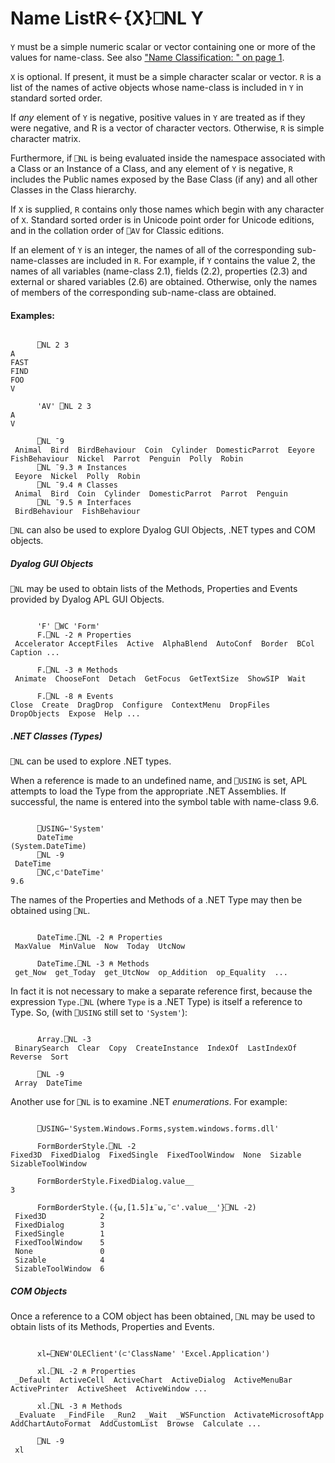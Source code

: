 



<h1 class="heading"><span class="name">Name List</span><span class="command">R←{X}⎕NL Y</span></h1>

`Y` must be a simple numeric scalar or vector containing one or more of the values for name-class.  See also ["Name Classification: " on page 1](../../../system-functions-a-z/system-functions-a-z/nc.md).


`X` is optional. If present, it must be a simple character scalar or vector. `R` is a list of the names of active objects whose name-class is included in `Y` in standard sorted order.


If *any* element of `Y` is negative, positive values in `Y` are treated as if they were negative, and R is a vector of character vectors. Otherwise, `R` is simple character matrix.


Furthermore, if `⎕NL` is being evaluated inside the namespace associated with a Class or an Instance of a Class, and any element of `Y` is negative, `R` includes the Public names exposed by the Base Class (if any) and all other Classes in the Class hierarchy.


If `X` is supplied, `R` contains only those names which begin with any character of `X`. Standard sorted order is in Unicode point order for Unicode editions, and in the collation order of `⎕AV` for Classic editions.


If an element of `Y` is an integer, the names of all of the corresponding sub-name-classes are included in `R`. For example, if `Y` contains the value 2, the names of all variables (name-class 2.1), fields (2.2), properties (2.3) and external or shared variables (2.6) are obtained. Otherwise, only the names of members of the corresponding sub-name-class are obtained.

#### Examples:
```apl

      ⎕NL 2 3
A
FAST
FIND
FOO
V

      'AV' ⎕NL 2 3
A
V

      ⎕NL ¯9
 Animal  Bird  BirdBehaviour  Coin  Cylinder  DomesticParrot  Eeyore  FishBehaviour  Nickel  Parrot  Penguin  Polly  Robin 
      ⎕NL ¯9.3 ⍝ Instances
 Eeyore  Nickel  Polly  Robin 
      ⎕NL ¯9.4 ⍝ Classes
 Animal  Bird  Coin  Cylinder  DomesticParrot  Parrot  Penguin
      ⎕NL ¯9.5 ⍝ Interfaces
 BirdBehaviour  FishBehaviour
```


`⎕NL` can also be used to explore Dyalog GUI Objects, .NET types and COM objects.

##### Dyalog GUI Objects


`⎕NL` may be used to obtain lists of the Methods, Properties and Events provided by Dyalog APL GUI Objects.
```apl

      'F' ⎕WC 'Form'
      F.⎕NL -2 ⍝ Properties
 Accelerator AcceptFiles  Active  AlphaBlend  AutoConf  Border  BCol  Caption ...

      F.⎕NL -3 ⍝ Methods
 Animate  ChooseFont  Detach  GetFocus  GetTextSize  ShowSIP  Wait

      F.⎕NL -8 ⍝ Events
Close  Create  DragDrop  Configure  ContextMenu  DropFiles  DropObjects  Expose  Help ...
```

##### .NET Classes (Types)


`⎕NL` can be used to explore .NET types.


When a reference is made to an undefined name, and `⎕USING` is set, APL attempts to load the Type from the appropriate .NET Assemblies. If successful, the name is entered into the symbol table with name-class 9.6.
```apl

      ⎕USING←'System'
      DateTime
(System.DateTime)
      ⎕NL -9
 DateTime
      ⎕NC,⊂'DateTime'
9.6
```


The names of the Properties and Methods of a .NET Type may then be obtained using `⎕NL`.
```apl

      DateTime.⎕NL -2 ⍝ Properties
 MaxValue  MinValue  Now  Today  UtcNow 

      DateTime.⎕NL -3 ⍝ Methods
 get_Now  get_Today  get_UtcNow  op_Addition  op_Equality  ...
```


In fact it is not necessary to make a separate reference first, because the expression `Type.⎕NL` (where `Type` is a .NET Type) is itself a reference to Type. So, (with `⎕USING` still set to `'System'`):
```apl

      Array.⎕NL -3
 BinarySearch  Clear  Copy  CreateInstance  IndexOf  LastIndexOf  Reverse  Sort

      ⎕NL -9
 Array  DateTime
```



Another use for `⎕NL` is to examine .NET *enumerations*. For example:
```apl

      ⎕USING←'System.Windows.Forms,system.windows.forms.dll'

      FormBorderStyle.⎕NL -2
Fixed3D  FixedDialog  FixedSingle  FixedToolWindow  None  Sizable  SizableToolWindow 

      FormBorderStyle.FixedDialog.value__
3

      FormBorderStyle.({⍵,[1.5]⍎¨⍵,¨⊂'.value__'}⎕NL -2)
 Fixed3D            2
 FixedDialog        3
 FixedSingle        1
 FixedToolWindow    5
 None               0
 Sizable            4
 SizableToolWindow  6
```



##### COM Objects


Once a reference to a COM object has been obtained, `⎕NL` may be used to obtain lists of its Methods, Properties and Events.
```apl

      xl←⎕NEW'OLEClient'(⊂'ClassName' 'Excel.Application')

      xl.⎕NL -2 ⍝ Properties
 _Default  ActiveCell  ActiveChart  ActiveDialog  ActiveMenuBar  ActivePrinter  ActiveSheet  ActiveWindow ...

      xl.⎕NL -3 ⍝ Methods
 _Evaluate  _FindFile  _Run2  _Wait  _WSFunction  ActivateMicrosoftApp  AddChartAutoFormat  AddCustomList  Browse  Calculate ...

      ⎕NL -9
 xl
```



